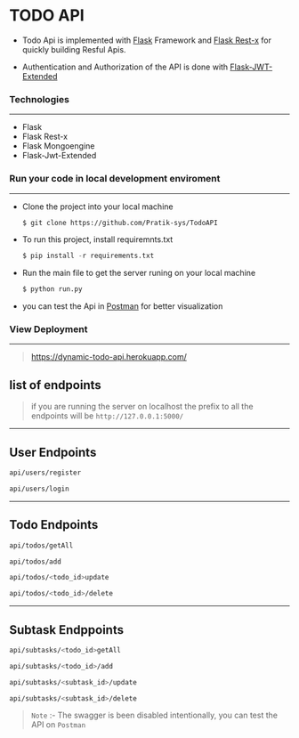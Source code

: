 # TODO API

- Todo Api is implemented with [Flask](https://flask.palletsprojects.com/en/2.0.x/) Framework and  [Flask Rest-x](https://flask-restx.readthedocs.io/en/latest/index.html) for quickly building  Resful Apis.

- Authentication and Authorization of the API is done with [Flask-JWT-Extended](https://flask-jwt-extended.readthedocs.io/en/stable/)

### Technologies
---
- Flask
- Flask Rest-x
- Flask Mongoengine
- Flask-Jwt-Extended
### Run your code in local development enviroment
------
- Clone the project into your local machine

    ```bash
    $ git clone https://github.com/Pratik-sys/TodoAPI
    ```
- To run this project, install requiremnts.txt

    ```python 
    $ pip install -r requirements.txt
    ```
- Run the main file to get the server runing on your local machine
    ```python
    $ python run.py
    ```

- you can test the Api in [Postman](https://www.postman.com/) for better visualization

### View Deployment
---
> https://dynamic-todo-api.herokuapp.com/
## list of endpoints

> if you are running the server on localhost the prefix to all the endpoints will be `http://127.0.0.1:5000/`
---
## User Endpoints
```bash
api/users/register
```
```bash
api/users/login
```
---

## Todo Endpoints
```bash
api/todos/getAll
```
```bash
api/todos/add
```
```bash
api/todos/<todo_id>update
```
```bash
api/todos/<todo_id>/delete
```

-----

## Subtask Endppoints
```bash
api/subtasks/<todo_id>getAll
```
```bash
api/subtasks/<todo_id>/add
```
```bash
api/subtasks/<subtask_id>/update
```
```bash
api/subtasks/<subtask_id>/delete
```

> `Note` :- The swagger is been disabled intentionally, you can test the API on `Postman`
